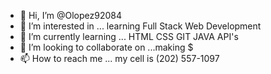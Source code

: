 - 👋 Hi, I’m @Olopez92084
- 👀 I’m interested in ... learning Full Stack Web Development
- 🌱 I’m currently learning ... HTML CSS GIT JAVA API's
- 💞️ I’m looking to collaborate on ...making $
- 📫 How to reach me ... my cell is (202) 557-1097



